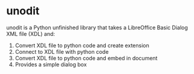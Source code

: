 # unodit
unodit is a Python unfinished library that takes a LibreOffice Basic Dialog XML file (XDL) and:
1. Convert XDL file to python code and create extension
2. Connect to XDL file with python code
3. Convert XDL file to python code and embed in document
4. Provides a simple dialog box

